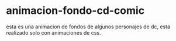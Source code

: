 # animacion-fondo-cd-comic
esta es una animacion de fondos de algunos personajes de dc, esta realizado solo con animaciones de css.

